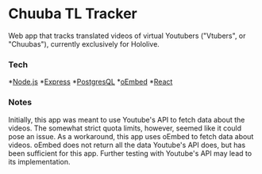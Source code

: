 # Chuuba TL Tracker

Web app that tracks translated videos of virtual Youtubers ("Vtubers", or "Chuubas"), currently exclusively for Hololive. 

### Tech

*[Node.js](https://nodejs.org/en/)
*[Express](https://github.com/expressjs/express)
*[PostgresQL](https://www.postgresql.org)
*[oEmbed](https://oembed.com)
*[React](https://github.com/facebook/react/)

### Notes

Initially, this app was meant to use Youtube's API to fetch data about the videos. The somewhat strict quota limits, however, seemed like it could pose an issue. As a workaround, this app uses oEmbed to fetch data about videos. oEmbed does not return all the data Youtube's API does, but has been sufficient for this app. Further testing with Youtube's API may lead to its implementation.